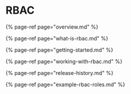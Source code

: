 # RBAC

{% page-ref page="overview.md" %}

{% page-ref page="what-is-rbac.md" %}

{% page-ref page="getting-started.md" %}

{% page-ref page="working-with-rbac.md" %}

{% page-ref page="release-history.md" %}

{% page-ref page="example-rbac-roles.md" %}



